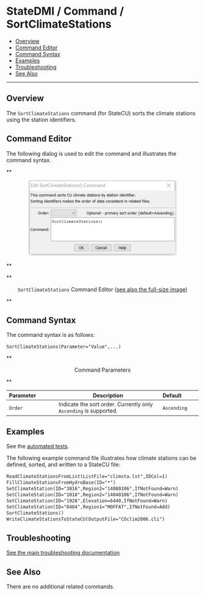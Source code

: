 # StateDMI / Command / SortClimateStations #

* [Overview](#overview)
* [Command Editor](#command-editor)
* [Command Syntax](#command-syntax)
* [Examples](#examples)
* [Troubleshooting](#troubleshooting)
* [See Also](#see-also)

-------------------------

## Overview ##

The `SortClimateStations` command (for StateCU)
sorts the climate stations using the station identifiers.

## Command Editor ##

The following dialog is used to edit the command and illustrates the command syntax.

**<p style="text-align: center;">
![SortClimateStations command editor](SortClimateStations.png)
</p>**

**<p style="text-align: center;">
`SortClimateStations` Command Editor (<a href="../SortClimateStations.png">see also the full-size image</a>)
</p>**

## Command Syntax ##

The command syntax is as follows:

```text
SortClimateStations(Parameter="Value",...)
```
**<p style="text-align: center;">
Command Parameters
</p>**

| **Parameter**&nbsp;&nbsp;&nbsp;&nbsp;&nbsp;&nbsp;&nbsp;&nbsp;&nbsp;&nbsp;&nbsp;&nbsp; | **Description** | **Default**&nbsp;&nbsp;&nbsp;&nbsp;&nbsp;&nbsp;&nbsp;&nbsp;&nbsp;&nbsp; |
| --------------|-----------------|----------------- |
| `Order` | Indicate the sort order.  Currently only` Ascending` is supported. | `Ascending` |

## Examples ##

See the [automated tests](https://github.com/OpenCDSS/cdss-app-statedmi-test/tree/master/test/regression/commands/SortClimateStations).

The following example command file illustrates how climate stations can be defined, sorted, and written to a StateCU file:

```
ReadClimateStationsFromList(ListFile="climsta.lst",IDCol=1)
FillClimateStationsFromHydroBase(ID="*")
SetClimateStation(ID="3016",Region2="14080106",IfNotFound=Warn)
SetClimateStation(ID="1018",Region2="14040106",IfNotFound=Warn)
SetClimateStation(ID="1928",Elevation=6440,IfNotFound=Warn)
SetClimateStation(ID="0484",Region1="MOFFAT",IfNotFound=Add)
SortClimateStations()
WriteClimateStationsToStateCU(OutputFile="COclim2006.cli")
```

## Troubleshooting ##

[See the main troubleshooting documentation](../../troubleshooting/troubleshooting.md)

## See Also ##

There are no additional related commands.